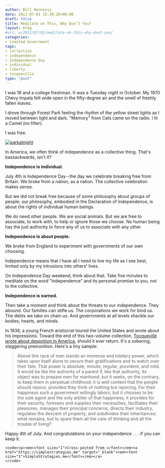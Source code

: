 ```yaml
---
author: Bill Hennessy
date: 2011-07-01 15:30:20+00:00
draft: false
title: Meditate on This, Why Don’t You?
layout: blog
#url: e/2011/07/01/meditate-on-this-why-dont-you/
categories:
- Limited Government
tags:
- collective
- independence
- Independence Day
- individual
- liberty
- tocqueville
type: "post"
---
```


I was 18 and a college freshman. It was a Tuesday night in October. My 1970 Chevy Impala felt wide open in the fifty-degree air and the smell of freshly fallen leaves. 

I drove through Forest Park feeling the rhythm of the yellow street lights as I moved between light and dark. "Memory" from Cats came on the radio. I lit a Camel (no filter). 

I was free.

[![parkatnight](https://hennessysview.com/wp-content/uploads/2011/07/parkatnight_thumb.jpg)
](https://hennessysview.com/wp-content/uploads/2011/07/parkatnight.jpg)

In America, we often think of independence as a collective thing. That's bassackwards, isn't it? 

**Independence is individual.**

July 4th is Independence Day--the day we celebrate breaking free from Britain. We broke from a nation, as a nation. The collective celebration makes sense.

But we did not break free because of some philosophy about groups of people; our philosophy, embodied in the Declaration of Independence, is about the rights of individual human beings.

We do need other people. We are social animals. But we are free to associate, to work with, to help or ignore those we choose. No human being has the just authority to force any of us to associate with any other.

**Independence is about people.**

We broke from England to experiment with governments of our own choosing.

Independence means that I have all I need to live my life as I see best, limited only by my intrusions into others' lives.

On Independence Day weekend, think about that. Take five minutes to meditate on the word "independence" and its personal promise to you, not to the collective.

**Independence is earned.**

Then take a moment and think about the threats to our independence. They abound. Our families can stifle us. The corporations we work for bind us. The debts we take on chain us. And governments at all levels shackle our bodies, hearts, and minds.

In 1838, a young French aristocrat toured the United States and wrote about his impressions. Toward the end of this two-volume collection, [Tocqueville wrote about despotism in America](https://xroads.virginia.edu/~HYPER/DETOC/ch4_06.htm), should it ever return. It's a sobering, staggering premonition. Here's a tiny sample:



>   Above this race of men stands an immense and tutelary power, which takes upon itself alone to secure their gratifications and to watch over their fate. That power is absolute, minute, regular, provident, and mild. It would be like the authority of a parent if, like that authority, its object was to prepare men for manhood; but it seeks, on the contrary, to keep them in perpetual childhood: it is well content that the people should rejoice, provided they think of nothing but rejoicing. For their happiness such a government willingly labors, but it chooses to be the sole agent and the only arbiter of that happiness; it provides for their security, foresees and supplies their necessities, facilitates their pleasures, manages their principal concerns, directs their industry, regulates the descent of property, and subdivides their inheritances: what remains, but to spare them all the care of thinking and all the trouble of living? 





Happy 4th of July. And congratulations on your independence . . . if you can keep it.


    
    <code><p><em><font size="1">Cross-posted from </font></em><a href="https://simplestrategies.me" target="_blank"><em><font size="1">SimpleStrategies.me</font></em></a>
    </code>
